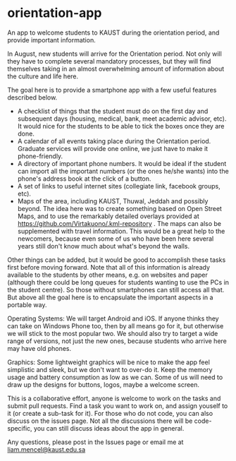 # orientation-app
An app to welcome students to KAUST during the orientation period, and provide important information.

In August, new students will arrive for the Orientation period. Not only will they have to complete several mandatory processes, but they will find themselves taking in an almost overwhelming amount of information about the culture and life here.

The goal here is to provide a smartphone app with a few useful features described below.

- A checklist of things that the student must do on the first day and subsequent days (housing, medical, bank, meet academic advisor, etc). It would nice for the students to be able to tick the boxes once they are done.
- A calendar of all events taking place during the Orientation period. Graduate services will provide one online, we just have to make it phone-friendly.
- A directory of important phone numbers. It would be ideal if the student can import all the important numbers (or the ones he/she wants) into the phone's address book at the click of a button.
- A set of links to useful internet sites (collegiate link, facebook groups, etc).
- Maps of the area, including KAUST, Thuwal, Jeddah and possibly beyond. The idea here was to create something based on Open Street Maps, and to use the remarkably detailed overlays provided at https://github.com/Virtakuono/.kml-repository . The maps can also be supplemented with travel information. This would be a great help to the newcomers, because even some of us who have been here several years still don't know much about what's beyond the walls.

Other things can be added, but it would be good to accomplish these tasks first before moving forward. Note that all of this information is already available to the students by other means, e.g. on websites and paper (although there could be long queues for students wanting to use the PCs in the student centre). So those without smartphones can still access all that. But above all the goal here is to encapsulate the important aspects in a portable way.

Operating Systems: We will target Android and iOS. If anyone thinks they can take on Windows Phone too, then by all means go for it, but otherwise we will stick to the most popular two. We should also try to target a wide range of versions, not just the new ones, because students who arrive here may have old phones.

Graphics: Some lightweight graphics will be nice to make the app feel simplistic and sleek, but we don't want to over-do it. Keep the memory usage and battery consumption as low as we can. Some of us will need to draw up the designs for buttons, logos, maybe a welcome screen.


This is a collaborative effort, anyone is welcome to work on the tasks and submit pull requests. Find a task you want to work on, and assign youself to it (or create a sub-task for it). For those who do not code, you can also discuss on the issues page. Not all the discussions there will be code-specific, you can still discuss ideas about the app in general.

Any questions, please post in the Issues page or email me at liam.mencel@kaust.edu.sa




